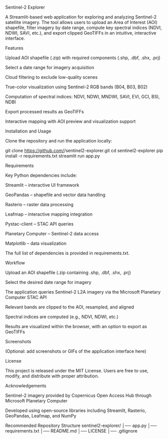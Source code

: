 Sentinel-2 Explorer

A Streamlit-based web application for exploring and analyzing Sentinel-2 satellite imagery.
The tool allows users to upload an Area of Interest (AOI) shapefile, filter imagery by date range, compute key spectral indices (NDVI, NDWI, SAVI, etc.), and export clipped GeoTIFFs in an intuitive, interactive interface.

Features

Upload AOI shapefile (.zip) with required components (.shp, .dbf, .shx, .prj)

Select a date range for imagery acquisition

Cloud filtering to exclude low-quality scenes

True-color visualization using Sentinel-2 RGB bands (B04, B03, B02)

Computation of spectral indices: NDVI, NDWI, MNDWI, SAVI, EVI, GCI, BSI, NDBI

Export processed results as GeoTIFFs

Interactive mapping with AOI preview and visualization support

Installation and Usage

Clone the repository and run the application locally:

git clone https://github.com/<your-username>/sentinel2-explorer.git
cd sentinel2-explorer
pip install -r requirements.txt
streamlit run app.py

Requirements

Key Python dependencies include:

Streamlit
 – interactive UI framework

GeoPandas
 – shapefile and vector data handling

Rasterio
 – raster data processing

Leafmap
 – interactive mapping integration

Pystac-client
 – STAC API queries

Planetary Computer
 – Sentinel-2 data access

Matplotlib
 – data visualization

The full list of dependencies is provided in requirements.txt.

Workflow

Upload an AOI shapefile (.zip containing .shp, .dbf, .shx, .prj)

Select the desired date range for imagery

The application queries Sentinel-2 L2A imagery via the Microsoft Planetary Computer STAC API

Relevant bands are clipped to the AOI, resampled, and aligned

Spectral indices are computed (e.g., NDVI, NDWI, etc.)

Results are visualized within the browser, with an option to export as GeoTIFFs

Screenshots

(Optional: add screenshots or GIFs of the application interface here)

License

This project is released under the MIT License. Users are free to use, modify, and distribute with proper attribution.

Acknowledgements

Sentinel-2 imagery provided by Copernicus Open Access Hub
 through Microsoft Planetary Computer

Developed using open-source libraries including Streamlit, Rasterio, GeoPandas, Leafmap, and NumPy

Recommended Repository Structure
sentinel2-explorer/
│── app.py
│── requirements.txt
│── README.md
│── LICENSE
│── .gitignore
